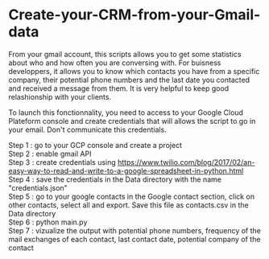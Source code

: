 ﻿# Create-your-CRM-from-your-Gmail-data
 
 From your gmail account, this scripts allows you to get some statistics about who and how often you are conversing with.
 For buisness developpers, it allows you to know which contacts you have from a specific company, their potential phone numbers and the   last date you contacted and received a message from them. It is very helpful to keep good relashionship with your clients.
 
 To launch this fonctionnality, you need to access to your Google Cloud Plateform console and create credentials that will allows the script to go in your email. Don't communicate this credentials. 

Step 1 : go to your GCP console and create a project </br>
Step 2 : enable gmail API </br>
Step 3 : create credentials using https://www.twilio.com/blog/2017/02/an-easy-way-to-read-and-write-to-a-google-spreadsheet-in-python.html </br>
Step 4 : save the credentials in the Data directory with the name "credentials.json" </br>
Step 5 : go to your google contacts in the Google contact section, click on other contacts, select all and export. Save this file as contacts.csv in the Data directory </br>
Step 6 : python main.py </br>
Step 7 : vizualize the output with potential phone numbers, frequency of the mail exchanges of each contact, last contact date, potential company of the contact 
